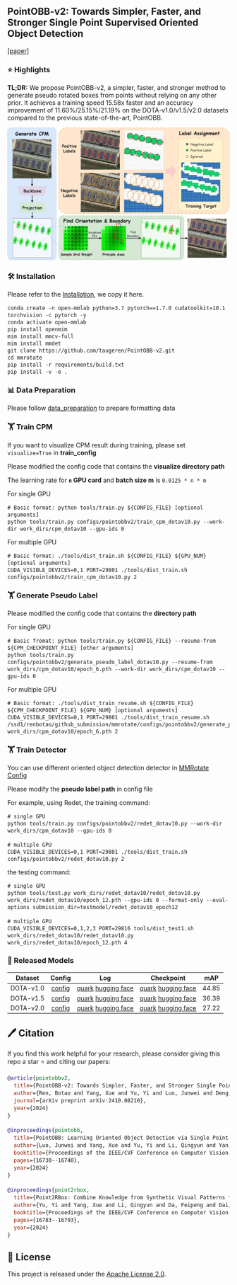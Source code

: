## **PointOBB-v2: Towards Simpler, Faster, and Stronger Single Point Supervised Oriented Object Detection**

[[paper]](https://arxiv.org/abs/2410.08210)

### ⭐️ Highlights

**TL;DR:** We propose PointOBB-v2, a simpler, faster, and stronger method to generate pseudo rotated boxes from points without relying on any other prior. It achieves a training speed 15.58x faster and an accuracy improvement of 11.60%/25.15%/21.19% on the DOTA-v1.0/v1.5/v2.0 datasets compared to the previous state-of-the-art, PointOBB.

![pipeline](pointobbv2.jpg)

### 🛠️ Installation

Please refer to the [Installation](https://github.com/open-mmlab/mmrotate/blob/main/README.md), we copy it here.

```
conda create -n open-mmlab python=3.7 pytorch==1.7.0 cudatoolkit=10.1 torchvision -c pytorch -y
conda activate open-mmlab
pip install openmim
mim install mmcv-full
mim install mmdet
git clone https://github.com/taugeren/PointOBB-v2.git
cd mmrotate
pip install -r requirements/build.txt
pip install -v -e .
```

### 📊 Data Preparation

Please follow [data_preparation](https://github.com/taugeren/PointOBB-v2/tree/main/tools/data) to prepare formatting data

### 🏋️ Train CPM

If you want to visualize CPM result during training, please set `visualize=True` in **train_config**

Please modified the config code that contains the **visualize directory path**

The learning rate for **`n` GPU card** and **batch size m** is `0.0125 * n * m`

For single GPU

```
# Basic format: python tools/train.py ${CONFIG_FILE} [optional arguments]
python tools/train.py configs/pointobbv2/train_cpm_dotav10.py --work-dir work_dirs/cpm_dotav10 --gpu-ids 0
```

For multiple GPU

```
# Basic format: ./tools/dist_train.sh ${CONFIG_FILE} ${GPU_NUM} [optional arguments]
CUDA_VISIBLE_DEVICES=0,1 PORT=29801 ./tools/dist_train.sh configs/pointobbv2/train_cpm_dotav10.py 2
```

### 🏋️ Generate Pseudo Label

Please modified the config code that contains the **directory path**

For single GPU

```
# Basic fromat: python tools/train.py ${CONFIG_FILE} --resume-from ${CPM_CHECKPOINT_FILE} [other arguments]
python tools/train.py configs/pointobbv2/generate_pseudo_label_dotav10.py --resume-from work_dirs/cpm_dotav10/epoch_6.pth --work-dir work_dirs/cpm_dotav10 --gpu-ids 0
```

For multiple GPU

```
# Basic format: ./tools/dist_train_resume.sh ${CONFIG_FILE} ${CPM_CHECKPOINT_FILE} ${GPU_NUM} [optional arguments]
CUDA_VISIBLE_DEVICES=0,1 PORT=29801 ./tools/dist_train_resume.sh /ssd1/renbotao/github_submission/mmrotate/configs/pointobbv2/generate_pseudo_label_dotav10.py work_dirs/cpm_dotav10/epoch_6.pth 2
```

### 🏋️ Train Detector

You can use different oriented object detection detector in [MMRotate Config](https://github.com/open-mmlab/mmrotate/tree/main/configs)

Please modify the **pseudo label path** in config file

For example, using Redet, the training command:

```
# single GPU
python tools/train.py configs/pointobbv2/redet_dotav10.py --work-dir work_dirs/cpm_dotav10 --gpu-ids 0

# multiple GPU
CUDA_VISIBLE_DEVICES=0,1 PORT=29801 ./tools/dist_train.sh configs/pointobbv2/redet_dotav10.py 2
```

the testing command:

```
# single GPU
python tools/test.py work_dirs/redet_dotav10/redet_dotav10.py work_dirs/redet_dotav10/epoch_12.pth --gpu-ids 0 --format-only --eval-options submission_dir=testmodel/redet_dotav10_epoch12

# multiple GPU
CUDA_VISIBLE_DEVICES=0,1,2,3 PORT=29816 tools/dist_test1.sh work_dirs/redet_dotav10/redet_dotav10.py work_dirs/redet_dotav10/epoch_12.pth 4
```

### 🚀 Released Models

|  Dataset  |                            Config                            |                             Log                              |                          Checkpoint                          |  mAP  |
| :-------: | :----------------------------------------------------------: | :----------------------------------------------------------: | :----------------------------------------------------------: | :---: |
| DOTA-v1.0 | [config](https://github.com/taugeren/PointOBB-v2/tree/main/configs/pointobbv2) | [quark](https://pan.quark.cn/s/72c9fb568db8)    [hugging face](https://huggingface.co/Tauger/PointOBB-v2/blob/main/log_dotav10.zip) | [quark](https://pan.quark.cn/s/72c9fb568db8)    [hugging face](https://huggingface.co/Tauger/PointOBB-v2/blob/main/checkpoint_dotav10.zip) | 44.85 |
| DOTA-v1.5 | [config](https://github.com/taugeren/PointOBB-v2/tree/main/configs/pointobbv2) | [quark](https://pan.quark.cn/s/85de4e0b1878)    [hugging face](https://huggingface.co/Tauger/PointOBB-v2/blob/main/log_dotav15.zip) | [quark](https://pan.quark.cn/s/85de4e0b1878)   [hugging face](https://huggingface.co/Tauger/PointOBB-v2/blob/main/checkpoint_dotav15.zip) | 36.39 |
| DOTA-v2.0 | [config](https://github.com/taugeren/PointOBB-v2/tree/main/configs/pointobbv2) | [quark](https://pan.quark.cn/s/aa555f111d43)    [hugging face](https://huggingface.co/Tauger/PointOBB-v2/blob/main/log_dotav20.zip) | [quark](https://pan.quark.cn/s/aa555f111d43)    [hugging face](https://huggingface.co/Tauger/PointOBB-v2/blob/main/checkpoint_dotav20.zip) | 27.22 |

## 🖊️ Citation

If you find this work helpful for your research, please consider giving this repo a star ⭐ and citing our papers:

```bibtex
@article{pointobbv2,
  title={PointOBB-v2: Towards Simpler, Faster, and Stronger Single Point Supervised Oriented Object Detection},
  author={Ren, Botao and Yang, Xue and Yu, Yi and Luo, Junwei and Deng, Zhidong},
  journal={arXiv preprint arXiv:2410.08210},
  year={2024}
}

@inproceedings{pointobb,
  title={PointOBB: Learning Oriented Object Detection via Single Point Supervision},
  author={Luo, Junwei and Yang, Xue and Yu, Yi and Li, Qingyun and Yan, Junchi and Li, Yansheng},
  booktitle={Proceedings of the IEEE/CVF Conference on Computer Vision and Pattern Recognition},
  pages={16730--16740},
  year={2024}
}

@inproceedings{point2rbox,
  title={Point2RBox: Combine Knowledge from Synthetic Visual Patterns for End-to-end Oriented Object Detection with Single Point Supervision},
  author={Yu, Yi and Yang, Xue and Li, Qingyun and Da, Feipeng and Dai, Jifeng and Qiao, Yu and Yan, Junchi},
  booktitle={Proceedings of the IEEE/CVF Conference on Computer Vision and Pattern Recognition},
  pages={16783--16793},
  year={2024}
}
```

## 📃 License

This project is released under the [Apache License 2.0](LICENSE). 
